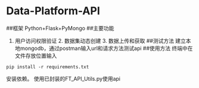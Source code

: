 # Data-Platform-API
##框架
Python+Flask+PyMongo
##主要功能
1. 用户访问权限验证 2. 数据集动态创建 3. 数据上传和获取
##测试方法
建立本地mongodb，通过postman输入url和请求方法测试api
##使用方法
终端中在文件存放位置输入
```
pip install -r requirements.txt
```
安装依赖。
使用已封装的FT_API_Utils.py使用api
